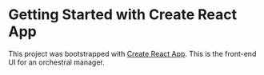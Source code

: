 # Getting Started with Create React App

This project was bootstrapped with [Create React App](https://github.com/facebook/create-react-app). This is the front-end UI for an orchestral manager.
